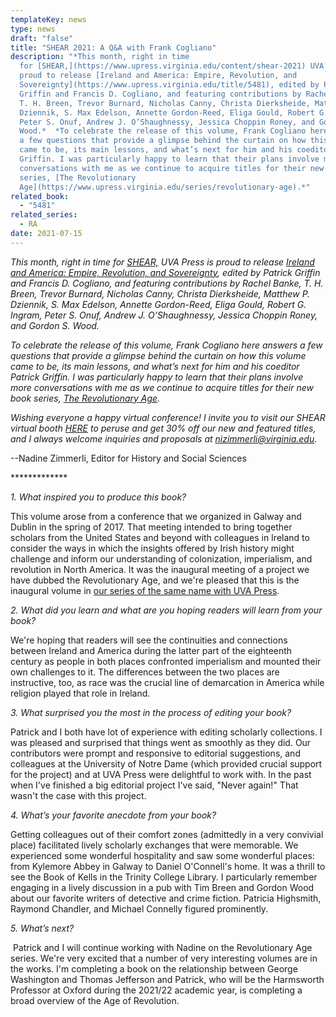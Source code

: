 ```yaml
---
templateKey: news
type: news
draft: "false"
title: "SHEAR 2021: A Q&A with Frank Cogliano"
description: "*This month, right in time
  for [SHEAR,](https://www.upress.virginia.edu/content/shear-2021) UVA Press is
  proud to release [Ireland and America: Empire, Revolution, and
  Sovereignty](https://www.upress.virginia.edu/title/5481), edited by Patrick
  Griffin and Francis D. Cogliano, and featuring contributions by Rachel Banke,
  T. H. Breen, Trevor Burnard, Nicholas Canny, Christa Dierksheide, Matthew P.
  Dziennik, S. Max Edelson, Annette Gordon-Reed, Eliga Gould, Robert G. Ingram,
  Peter S. Onuf, Andrew J. O’Shaughnessy, Jessica Choppin Roney, and Gordon S.
  Wood.*  *To celebrate the release of this volume, Frank Cogliano here answers
  a few questions that provide a glimpse behind the curtain on how this volume
  came to be, its main lessons, and what’s next for him and his coeditor Patrick
  Griffin. I was particularly happy to learn that their plans involve more
  conversations with me as we continue to acquire titles for their new book
  series, [The Revolutionary
  Age](https://www.upress.virginia.edu/series/revolutionary-age).*"
related_book:
  - "5481"
related_series:
  - RA
date: 2021-07-15
---
```

*This month, right in time for [SHEAR,](https://www.upress.virginia.edu/content/shear-2021) UVA Press is proud to release [Ireland and America: Empire, Revolution, and Sovereignty](https://www.upress.virginia.edu/title/5481), edited by Patrick Griffin and Francis D. Cogliano, and featuring contributions by Rachel Banke, T. H. Breen, Trevor Burnard, Nicholas Canny, Christa Dierksheide, Matthew P. Dziennik, S. Max Edelson, Annette Gordon-Reed, Eliga Gould, Robert G. Ingram, Peter S. Onuf, Andrew J. O’Shaughnessy, Jessica Choppin Roney, and Gordon S. Wood.*

*To celebrate the release of this volume, Frank Cogliano here answers a few questions that provide a glimpse behind the curtain on how this volume came to be, its main lessons, and what’s next for him and his coeditor Patrick Griffin. I was particularly happy to learn that their plans involve more conversations with me as we continue to acquire titles for their new book series, [The Revolutionary Age](https://www.upress.virginia.edu/series/revolutionary-age).*

*Wishing everyone a happy virtual conference! I invite you to visit our SHEAR virtual booth [HERE](https://www.upress.virginia.edu/content/shear-2021) to peruse and get 30% off our new and featured titles, and I always welcome inquiries and proposals at [nizimmerli@virginia.edu](mailto:nizimmerli@virginia.edu).*

\--Nadine Zimmerli, Editor for History and Social Sciences 

\*\*\*\*\*\*\*\*\*\*\*\**

*1. What inspired you to produce this book?* 

​This volume arose from a conference that we organized in Galway and Dublin in the spring of 2017. That meeting intended to bring together scholars from the United States and beyond with colleagues in Ireland to consider the ways in which the insights offered by Irish history might challenge and inform our understanding of colonization, imperialism, and revolution in North America. It was the inaugural meeting of a project we have dubbed the Revolutionary Age, and we're pleased that this is the inaugural volume in [our series of the same name with UVA Press](https://www.upress.virginia.edu/2020/07/14/uva-press-announces-new-series-revolutionary-age).

*2. What did you learn and what are you hoping readers will learn from your book?* 

​We're hoping that readers will see the continuities and connections between Ireland and America during the latter part of the eighteenth century as people in both places confronted imperialism and mounted their own challenges to it. The differences between the two places are instructive, too, as race was the crucial line of demarcation in America while religion played that role in Ireland. 

*3. What surprised you the most in the process of editing your book?* 

Patrick and I both have lot of experience with editing scholarly collections. I was pleased and surprised that things went as smoothly as they did. Our contributors were prompt and responsive to editorial suggestions, and colleagues at the University of Notre Dame (which provided crucial support for the project) and at UVA Press were delightful to work with. In the past when I've finished a big editorial project I've said, "Never again!" That wasn't the case with this project.

*4. What’s your favorite anecdote from your book?* 

Getting colleagues out of their comfort zones (admittedly in a very convivial place) facilitated lively scholarly exchanges that were memorable. We experienced some wonderful hospitality and saw some wonderful places: from Kylemore Abbey in Galway to Daniel O'Connell's home. It was a thrill to see the Book of Kells in the Trinity College Library. I particularly remember engaging in a lively discussion in a pub with Tim Breen and Gordon Wood about our favorite writers of detective and crime fiction. Patricia Highsmith, Raymond Chandler, and Michael Connelly figured prominently.

*5. What’s next?* 

 Patrick and I will continue working with Nadine on the Revolutionary Age series. We're very excited that a number of very interesting volumes are in the works. I'm completing a book on the relationship between George Washington and Thomas Jefferson and Patrick, who will be the Harmsworth Professor at Oxford during the 2021/22 academic year, is completing a broad overview of the Age of Revolution.